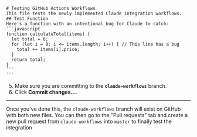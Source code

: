     # Testing GitHub Actions Workflows
    This file tests the newly implemented Claude integration workflows.
    ## Test Function
    Here's a function with an intentional bug for Claude to catch:
    ```javascript
    function calculateTotal(items) {
      let total = 0;
      for (let i = 0; i <= items.length; i++) { // This line has a bug
        total += items[i].price;
      }
      return total;
    }
    ```
    ```
5.  Make sure you are committing to the **`claude-workflows`** branch.
6.  Click **Commit changes...**.

---

Once you've done this, the `claude-workflows` branch will exist on GitHub with both new files. You can then go to the "Pull requests" tab and create a new pull request from `claude-workflows` into `master` to finally test the integration
